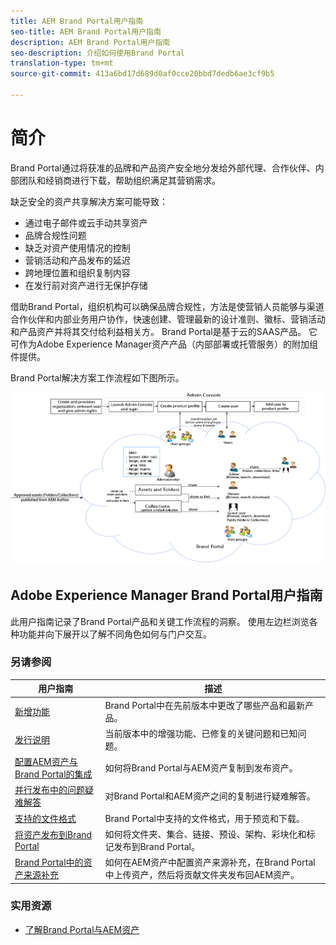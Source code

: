 ```yaml
---
title: AEM Brand Portal用户指南
seo-title: AEM Brand Portal用户指南
description: AEM Brand Portal用户指南
seo-description: 介绍如何使用Brand Portal
translation-type: tm+mt
source-git-commit: 413a6bd17d689d0af0cce20bbd7dedb6ae3cf9b5

---
```



# 简介

Brand Portal通过将获准的品牌和产品资产安全地分发给外部代理、合作伙伴、内部团队和经销商进行下载，帮助组织满足其营销需求。

缺乏安全的资产共享解决方案可能导致：

* 通过电子邮件或云手动共享资产
* 品牌合规性问题
* 缺乏对资产使用情况的控制
* 营销活动和产品发布的延迟
* 跨地理位置和组织复制内容
* 在发行前对资产进行无保护存储

借助Brand Portal，组织机构可以确保品牌合规性，方法是使营销人员能够与渠道合作伙伴和内部业务用户协作，快速创建、管理最新的设计准则、徽标、营销活动和产品资产并将其交付给利益相关方。
Brand Portal是基于云的SAAS产品。 它可作为Adobe Experience Manager资产产品（内部部署或托管服务）的附加组件提供。

Brand Portal解决方案工作流程如下图所示。

![](assets/BPWorkflow1.png)

## Adobe Experience Manager Brand Portal用户指南

此用户指南记录了Brand Portal产品和关键工作流程的洞察。 使用左边栏浏览各种功能并向下展开以了解不同角色如何与门户交互。

### 另请参阅

| 用户指南 | 描述 |
|--- |---|
| [新增功能](whats-new.md) | Brand Portal中在先前版本中更改了哪些产品和最新产品。 |
| [发行说明](brand-portal-release-notes.md) | 当前版本中的增强功能、已修复的关键问题和已知问题。 |
| [配置AEM资产与Brand Portal的集成](https://helpx.adobe.com/experience-manager/6-5/assets/using/brand-portal-configuring-integration.html) | 如何将Brand Portal与AEM资产复制到发布资产。 |
| [并行发布中的问题疑难解答](troubleshoot-parallel-publishing.md) | 对Brand Portal和AEM资产之间的复制进行疑难解答。 |
| [支持的文件格式](brand-portal-supported-formats.md) | Brand Portal中支持的文件格式，用于预览和下载。 |
| [将资产发布到Brand Portal](brand-portal-sharing-folders.md) | 如何将文件夹、集合、链接、预设、架构、彩块化和标记发布到Brand Portal。 |
| [Brand Portal中的资产来源补充](brand-portal-asset-sourcing.md) | 如何在AEM资产中配置资产来源补充，在Brand Portal中上传资产，然后将贡献文件夹发布回AEM资产。 |

### 实用资源

* [了解Brand Portal与AEM资产](https://helpx.adobe.com/experience-manager/kt/assets/using/brand-portal-article-understand.html)
